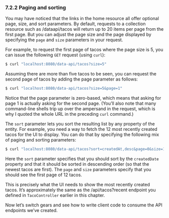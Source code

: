 ### 7.2.2 Paging and sorting

You may have noticed that the links in the home resource all offer optional page, size, and sort parameters. By default, requests to a collection resource such as /dataapi/tacos will return up to 20 items per page from the first page. But you can adjust the page size and the page displayed by specifying the `page` and `size` parameters in your request.

For example, to request the first page of tacos where the page size is 5, you can issue the following `GET` request (using `curl`):

```bash
$ curl "localhost:8080/data-api/tacos?size=5"
```

Assuming there are more than five tacos to be seen, you can request the second page of tacos by adding the page parameter as follows:

```bash
$ curl "localhost:8080/data-api/tacos?size=5&page=1"
```

Notice that the page parameter is zero-based, which means that asking for page 1 is actually asking for the second page. (You’ll also note that many command-line shells trip up over the ampersand in the request, which is why I quoted the whole URL in the preceding `curl` command.)

The `sort` parameter lets you sort the resulting list by any property of the entity. For example, you need a way to fetch the 12 most recently created tacos for the UI to display. You can do that by specifying the following mix of paging and sorting parameters:

```bash
$ curl "localhost:8080/data-api/tacos?sort=createdAt,desc&page=0&size=12"
```

Here the `sort` parameter specifies that you should sort by the `createdDate` property and that it should be sorted in descending order (so that the newest tacos are first). The `page` and `size` parameters specify that you should see the first page of 12 tacos.

This is precisely what the UI needs to show the most recently created tacos. It’s approximately the same as the /api/tacos?recent endpoint you defined in `TacoController` earlier in this chapter.

Now let’s switch gears and see how to write client code to consume the API endpoints we’ve created.


